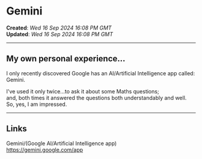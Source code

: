 # Gemini

**Created**: *Wed 16 Sep 2024 16:08 PM GMT*   
**Updated**: *Wed 16 Sep 2024 16:08 PM GMT*    

-----

## My own personal experience...

I only recently discovered Google has an AI/Artificial Intelligence app called: Gemini.  

I've used it only twice...to ask it about some Maths questions;    
and, both times it answered the questions both understandably and well.    
So, yes, I am impressed.  

-----

## Links

Gemini/(Google AI/Artificial Intelligence app)    
https://gemini.google.com/app  
